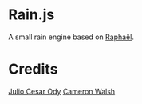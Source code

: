 # Rain.js

A small rain engine based on [Raphaël](http://raphaeljs.com/).

# Credits

[Julio Cesar Ody](http://awesomebydesign.com)
[Cameron Walsh](http://github.com/cwalsh)